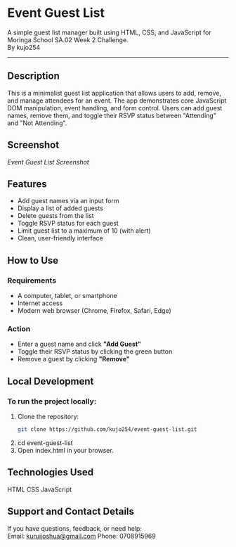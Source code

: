 # Event Guest List

A simple guest list manager built using HTML, CSS, and JavaScript for Moringa School SA.02 Week 2 Challenge.  
By kujo254

---

## Description

This is a minimalist guest list application that allows users to add, remove, and manage attendees for an event. The app demonstrates core JavaScript DOM manipulation, event handling, and form control. Users can add guest names, remove them, and toggle their RSVP status between "Attending" and "Not Attending".

## Screenshot

*Event Guest List Screenshot*

## Features

- Add guest names via an input form  
- Display a list of added guests  
- Delete guests from the list  
- Toggle RSVP status for each guest  
- Limit guest list to a maximum of 10 (with alert)  
- Clean, user-friendly interface

## How to Use

### Requirements

- A computer, tablet, or smartphone  
- Internet access  
- Modern web browser (Chrome, Firefox, Safari, Edge)

### Action

- Enter a guest name and click **"Add Guest"**  
- Toggle their RSVP status by clicking the green button  
- Remove a guest by clicking **"Remove"**

## Local Development

### To run the project locally:

1. Clone the repository:  
   ```bash
   git clone https://github.com/kujo254/event-guest-list.git
2. cd event-guest-list
3. Open index.html in your browser.

## Technologies Used
HTML
CSS
JavaScript
## Support and Contact Details
If you have questions, feedback, or need help:  
Email: kuruijoshua@gmail.com
Phone: 0708915969